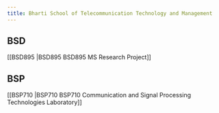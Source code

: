 ```yaml
---
title: Bharti School of Telecommunication Technology and Management
---
```


## BSD  
[[BSD895 |BSD895 BSD895 MS Research Project]]  


## BSP  
[[BSP710 |BSP710 BSP710 Communication and Signal Processing Technologies Laboratory]]  
